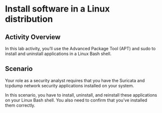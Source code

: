 # Install software in a Linux distribution
<h2>Activity Overview</h2>

In this lab activity, you’ll use the Advanced Package Tool (APT) and sudo to install and uninstall applications in a Linux Bash shell.

<h2>Scenario</h2>

Your role as a security analyst requires that you have the Suricata and tcpdump network security applications installed on your system.

In this scenario, you have to install, uninstall, and reinstall these applications on your Linux Bash shell. You also need to confirm that you’ve installed them correctly.

